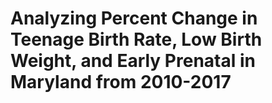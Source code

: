 # Analyzing Percent Change in Teenage Birth Rate, Low Birth Weight, and Early Prenatal in Maryland from 2010-2017 
